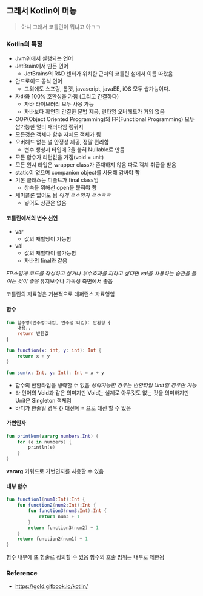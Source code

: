 ## 그래서 Kotlin이 머농

> 아니 그래서 코틀린이 뭐냐고 아ㅋㅋ

### Kotlin의 특징

* Jvm위에서 실행되는 언어
* JetBrain에서 만든 언어
  * JetBrains의 R&D 센터가 위치한 근처의 코틀린 섬에서 이름 따왔음
* 안드로이드 공식 언어
  * 그외에도 스프링, 톰캣, javascript, javaEE, iOS 모두 쌉가능이다.
* 자바와 100% 호환성을 가짐 (그리고 간결하다)
  * 자바 라이브러리 모두 사용 가능
  * 자바보다 확연히 간결한 문법 제공, 런타임 오버헤드가 거의 없음
* OOP(Object Oriented Programming)와 FP(Functional Programming) 모두 쌉가능한 멀티 패러다임 랭귀지
* 모든것은 객체다 함수 자체도 객체가 됨
* 오버헤드 없는 널 안정성 제공, 정말 편리함
  * 변수 생성시 타입에 ?을 붙혀 Nullable로 만듬
* 모든 함수가 리턴값을 가짐(void = unit)
* 모든 원시 타입은 wrapper class가 존재하지 않음 따로 객체 취급을 받음
* static이 없으며 companion object를 사용해 감싸야 함
* 기본 클래스는 디폴트가 final class임 
  * 상속을 위해선 open을 붙혀야 함
* 세미콜론 없어도 됨 *이게 ㄹㅇ이지 ㄹㅇㅋㅋ*
  * 넣어도 상관은 없음

#### 코틀린에서의 변수 선언

* var
  * 값의 재할당이 가능함
* val 
  * 값의 재할다이 불가능함
  * 자바의 final과 같음

*FP스럽게 코드를 작성하고 싶거나 부수효과를 피하고 싶다면 val을 사용하는 습관을 들이는 것이 좋음*
유지보수나 가독성 측면에서 좋음

코틀린의 자료형은 기본적으로 래퍼런스 자료형임

#### 함수

```kotlin
fun 함수명(변수명:타입, 변수명:타입): 반환형 {
	내용..
	return 반환값
}

fun function(x: int, y: int): Int {
	return x + y
}

fun sum(x: Int, y: Int): Int = x + y
```

* 함수의 반환타입을 생략할 수 없음
  *생략가능한 경우는 반환타입 Unit일 경우만 가능*
* 타 언어의 Void과 같은 의미지만 Void는 실제로 아무것도 없는 것을 
  의미하지만 Unit은 Singleton 객체임
* 바디가 한줄일 경우 {} 대신에 = 으로 대신 할 수 있음

#### 가변인자

```kotlin
fun printNum(vararg numbers.Int) {
    for (e in numbers) {
        println(e)
    }
}
```

**vararg** 키워드로 가변인자를 사용할 수 있음



#### 내부 함수

```kotlin
fun function1(num1:Int):Int {
    fun function2(num2:Int):Int {
        fun function3(num3:Int):Int {
            return num3 + 1
        }
        return function3(num2) + 1
    }
    return function2(num1) + 1
}
```

함수 내부에 또 함술르 정의할 수 있음 함수의 호출 범위는 내부로 제한됨

### Reference

* https://gold.gitbook.io/kotlin/